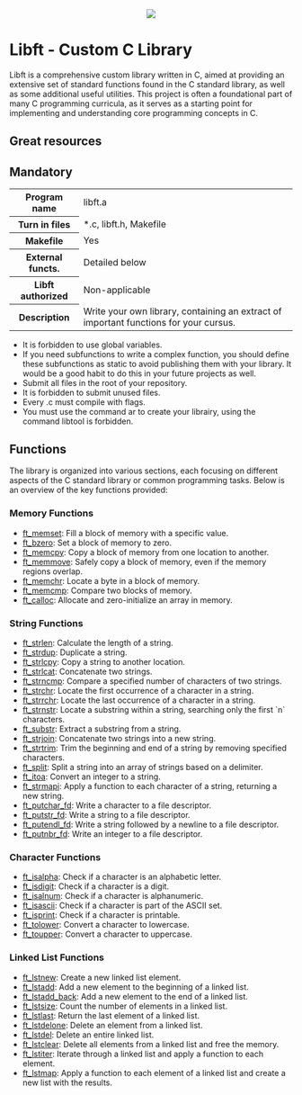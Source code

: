 <div align="center">
  <img src="https://cdn.discordapp.com/attachments/783829038665433099/1278715942267912333/Black_And_White_Modern_Typographic_Simple_Virus_Apparel_Logo.png?ex=66d1d086&is=66d07f06&hm=0e4cd6f8bdc50f827700f8c1fea5d7aea327e525a3c8bc05dcb85c5acb8e5796&"  />
</div>

# Libft - Custom C Library

Libft is a comprehensive custom library written in C, aimed at providing an extensive set of standard functions found in the C standard library, as well as some additional useful utilities. This project is often a foundational part of many C programming curricula, as it serves as a starting point for implementing and understanding core programming concepts in C.

## Great resources



## Mandatory

<table>
  <tr>
    <th>Program name</th>
    <td>libft.a</td>
  </tr>
  <tr>
    <th>Turn in files</th>
    <td>*.c, libft.h, Makefile</td>
  </tr>
  <tr>
    <th>Makefile</th>
    <td>Yes</td>
  </tr>
  <tr>
    <th>External functs.</th>
    <td>Detailed below</td>
  </tr>
  <tr>
    <th>Libft authorized</th>
    <td>Non-applicable</td>
  </tr>
  <tr>
    <th>Description</th>
    <td>Write your own library, containing an extract of important functions for your cursus.</td>
  </tr>
</table>

- It is forbidden to use global variables.
- If you need subfunctions to write a complex function, you should define these subfunctions as static to avoid publishing them with your library. It would be a good habit to do this in your future projects as well.
- Submit all files in the root of your repository.
- It is forbidden to submit unused files.
- Every .c must compile with flags.
- You must use the command ar to create your librairy, using the command libtool is forbidden.

## Functions

The library is organized into various sections, each focusing on different aspects of the C standard library or common programming tasks. Below is an overview of the key functions provided:
<h3>Memory Functions</h3>
<ul>
    <li><a href="https://github.com/Benjamin-poisson/42-libft/blob/main/ft_memset.c">ft_memset</a>: Fill a block of memory with a specific value.</li>
    <li><a href="https://github.com/Benjamin-poisson/42-libft/blob/main/ft_bzero.c">ft_bzero</a>: Set a block of memory to zero.</li>
    <li><a href="https://github.com/Benjamin-poisson/42-libft/blob/main/ft_memcpy.c">ft_memcpy</a>: Copy a block of memory from one location to another.</li>
    <li><a href="https://github.com/Benjamin-poisson/42-libft/blob/main/ft_memmove.c">ft_memmove</a>: Safely copy a block of memory, even if the memory regions overlap.</li>
    <li><a href="https://github.com/Benjamin-poisson/42-libft/blob/main/ft_memchr.c">ft_memchr</a>: Locate a byte in a block of memory.</li>
    <li><a href="https://github.com/Benjamin-poisson/42-libft/blob/main/ft_memcmp.c">ft_memcmp</a>: Compare two blocks of memory.</li>
    <li><a href="https://github.com/Benjamin-poisson/42-libft/blob/main/ft_calloc.c">ft_calloc</a>: Allocate and zero-initialize an array in memory.</li>
</ul>

<h3>String Functions</h3>
<ul>
    <li><a href="https://github.com/Benjamin-poisson/42-libft/blob/main/ft_strlen.c">ft_strlen</a>: Calculate the length of a string.</li>
    <li><a href="https://github.com/Benjamin-poisson/42-libft/blob/main/ft_strdup.c">ft_strdup</a>: Duplicate a string.</li>
    <li><a href="https://github.com/Benjamin-poisson/42-libft/blob/main/ft_strlcpy.c">ft_strlcpy</a>: Copy a string to another location.</li>
    <li><a href="https://github.com/Benjamin-poisson/42-libft/blob/main/ft_strlcat.c">ft_strlcat</a>: Concatenate two strings.</li>
    <li><a href="https://github.com/Benjamin-poisson/42-libft/blob/main/ft_strncmp.c">ft_strncmp</a>: Compare a specified number of characters of two strings.</li>
    <li><a href="https://github.com/Benjamin-poisson/42-libft/blob/main/ft_strchr.c">ft_strchr</a>: Locate the first occurrence of a character in a string.</li>
    <li><a href="https://github.com/Benjamin-poisson/42-libft/blob/main/ft_strrchr.c">ft_strrchr</a>: Locate the last occurrence of a character in a string.</li>
    <li><a href="https://github.com/Benjamin-poisson/42-libft/blob/main/ft_strnstr.c">ft_strnstr</a>: Locate a substring within a string, searching only the first `n` characters.</li>
    <li><a href="https://github.com/Benjamin-poisson/42-libft/blob/main/ft_substr.c">ft_substr</a>: Extract a substring from a string.</li>
    <li><a href="https://github.com/Benjamin-poisson/42-libft/blob/main/ft_strjoin.c">ft_strjoin</a>: Concatenate two strings into a new string.</li>
    <li><a href="https://github.com/Benjamin-poisson/42-libft/blob/main/ft_strtrim.c">ft_strtrim</a>: Trim the beginning and end of a string by removing specified characters.</li>
    <li><a href="https://github.com/Benjamin-poisson/42-libft/blob/main/ft_split.c">ft_split</a>: Split a string into an array of strings based on a delimiter.</li>
    <li><a href="https://github.com/Benjamin-poisson/42-libft/blob/main/ft_itoa.c">ft_itoa</a>: Convert an integer to a string.</li>
    <li><a href="https://github.com/Benjamin-poisson/42-libft/blob/main/ft_strmapi.c">ft_strmapi</a>: Apply a function to each character of a string, returning a new string.</li>
    <li><a href="https://github.com/Benjamin-poisson/42-libft/blob/main/ft_putchar_fd.c">ft_putchar_fd</a>: Write a character to a file descriptor.</li>
    <li><a href="https://github.com/Benjamin-poisson/42-libft/blob/main/ft_putstr_fd.c">ft_putstr_fd</a>: Write a string to a file descriptor.</li>
    <li><a href="https://github.com/Benjamin-poisson/42-libft/blob/main/ft_putendl_fd.c">ft_putendl_fd</a>: Write a string followed by a newline to a file descriptor.</li>
    <li><a href="https://github.com/Benjamin-poisson/42-libft/blob/main/ft_putnbr_fd.c">ft_putnbr_fd</a>: Write an integer to a file descriptor.</li>
</ul>

<h3>Character Functions</h3>
<ul>
    <li><a href="https://github.com/Benjamin-poisson/42-libft/blob/main/ft_isalpha.c">ft_isalpha</a>: Check if a character is an alphabetic letter.</li>
    <li><a href="https://github.com/Benjamin-poisson/42-libft/blob/main/ft_isdigit.c">ft_isdigit</a>: Check if a character is a digit.</li>
    <li><a href="https://github.com/Benjamin-poisson/42-libft/blob/main/ft_isalnum.c">ft_isalnum</a>: Check if a character is alphanumeric.</li>
    <li><a href="https://github.com/Benjamin-poisson/42-libft/blob/main/ft_isascii.c">ft_isascii</a>: Check if a character is part of the ASCII set.</li>
    <li><a href="https://github.com/Benjamin-poisson/42-libft/blob/main/ft_isprint.c">ft_isprint</a>: Check if a character is printable.</li>
    <li><a href="https://github.com/Benjamin-poisson/42-libft/blob/main/ft_tolower.c">ft_tolower</a>: Convert a character to lowercase.</li>
    <li><a href="https://github.com/Benjamin-poisson/42-libft/blob/main/ft_toupper.c">ft_toupper</a>: Convert a character to uppercase.</li>
</ul>

<h3>Linked List Functions</h3>
<ul>
    <li><a href="https://github.com/Benjamin-poisson/42-libft/blob/main/ft_lstnew_bonus.c">ft_lstnew</a>: Create a new linked list element.</li>
    <li><a href="https://github.com/Benjamin-poisson/42-libft/blob/main/ft_lstadd_bonus.c">ft_lstadd</a>: Add a new element to the beginning of a linked list.</li>
    <li><a href="https://github.com/Benjamin-poisson/42-libft/blob/main/ft_lstadd_back_bonus.c">ft_lstadd_back</a>: Add a new element to the end of a linked list.</li>
    <li><a href="https://github.com/Benjamin-poisson/42-libft/blob/main/ft_lstsize_bonus.c">ft_lstsize</a>: Count the number of elements in a linked list.</li>
    <li><a href="https://github.com/Benjamin-poisson/42-libft/blob/main/ft_lstlast_bonus.c">ft_lstlast</a>: Return the last element of a linked list.</li>
    <li><a href="https://github.com/Benjamin-poisson/42-libft/blob/main/ft_lstdelone_bonus.c">ft_lstdelone</a>: Delete an element from a linked list.</li>
    <li><a href="https://github.com/Benjamin-poisson/42-libft/blob/main/ft_lstdel_bonus.c">ft_lstdel</a>: Delete an entire linked list.</li>
    <li><a href="https://github.com/Benjamin-poisson/42-libft/blob/main/ft_lstclear_bonus.c">ft_lstclear</a>: Delete all elements from a linked list and free the memory.</li>
    <li><a href="https://github.com/Benjamin-poisson/42-libft/blob/main/ft_lstiter_bonus.c">ft_lstiter</a>: Iterate through a linked list and apply a function to each element.</li>
    <li><a href="https://github.com/Benjamin-poisson/42-libft/blob/main/ft_lstmap_bonus.c">ft_lstmap</a>: Apply a function to each element of a linked list and create a new list with the results.</li>
</ul>



